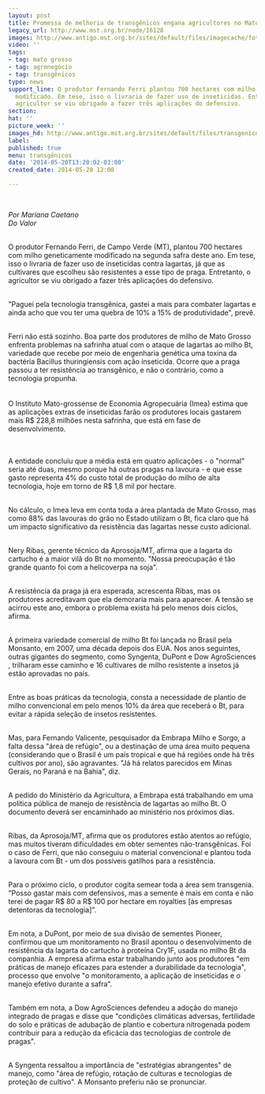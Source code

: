 ```yaml
---
layout: post
title: Promessa de melhoria de transgênicos engana agricultores no Mato Grosso
legacy_url: http://www.mst.org.br/node/16128
images: http://www.antigo.mst.org.br/sites/default/files/imagecache/foto_destaque/transgenico_duvida!!.jpg
video: ''
tags:
- tag: mato grosso
- tag: agronegócio
- tag: transgênicos
type: news
support_line: O produtor Fernando Ferri plantou 700 hectares com milho geneticamente
  modificado. Em tese, isso o livraria de fazer uso de inseticidas. Entretanto, o
  agricultor se viu obrigado a fazer três aplicações do defensivo.
section: 
hat: ''
picture_week: ''
images_hd: http://www.antigo.mst.org.br/sites/default/files/transgenico_duvida!!.jpg
label: 
published: true
menu: transgênicos
date: '2014-05-20T13:20:02-03:00'
created_date: 2014-05-20 12:00

---
```

<p>&nbsp;</p><p><span style="font-style: italic;">Por Mariana Caetano</span><br style="font-style: italic;"><span style="font-style: italic;">Do Valor<br><br type="_moz"></span></p><p>O produtor Fernando Ferri, de Campo Verde (MT), plantou 700 hectares com milho geneticamente modificado na segunda safra deste ano. Em tese, isso o livraria de fazer uso de inseticidas contra lagartas, já que as cultivares que escolheu são resistentes a esse tipo de praga. Entretanto, o agricultor se viu obrigado a fazer três aplicações do defensivo.</p><p><br>"Paguei pela tecnologia transgênica, gastei a mais para combater lagartas e ainda acho que vou ter uma quebra de 10% a 15% de produtividade", prevê.</p><div><br>Ferri não está sozinho. Boa parte dos produtores de milho de Mato Grosso enfrenta problemas na safrinha atual com o ataque de lagartas ao milho Bt, variedade que recebe por meio de engenharia genética uma toxina da bactéria Bacillus thuringiensis com ação inseticida. Ocorre que a praga passou a ter resistência ao transgênico, e não o contrário, como a tecnologia propunha.</div><div>&nbsp;</div><div><br>O Instituto Mato-grossense de Economia Agropecuária (Imea) estima que as aplicações extras de inseticidas farão os produtores locais gastarem mais R$ 228,8 milhões nesta safrinha, que está em fase de desenvolvimento.</div><p><br><br>A entidade concluiu que a média está em quatro aplicações - o "normal" seria até duas, mesmo porque há outras pragas na lavoura - e que esse gasto representa 4% do custo total de produção do milho de alta tecnologia, hoje em torno de R$ 1,8 mil por hectare.</p><p><br>No cálculo, o Imea leva em conta toda a área plantada de Mato Grosso, mas como 88% das lavouras do grão no Estado utilizam o Bt, fica claro que há um impacto significativo da resistência das lagartas nesse custo adicional.</p><p><br>Nery Ribas, gerente técnico da Aprosoja/MT, afirma que a lagarta do cartucho é a maior vilã do Bt no momento. "Nossa preocupação é tão grande quanto foi com a helicoverpa na soja".</p><p><br>A resistência da praga já era esperada, acrescenta Ribas, mas os produtores acreditavam que ela demoraria mais para aparecer. A tensão se acirrou este ano, embora o problema exista há pelo menos dois ciclos, afirma.</p><p><br>A primeira variedade comercial de milho Bt foi lançada no Brasil pela Monsanto, em 2007, uma década depois dos EUA. Nos anos seguintes, outras gigantes do segmento, como Syngenta, DuPont e Dow AgroSciences , trilharam esse caminho e 16 cultivares de milho resistente a insetos já estão aprovadas no país.</p><p><br>Entre as boas práticas da tecnologia, consta a necessidade de plantio de milho convencional em pelo menos 10% da área que receberá o Bt, para evitar a rápida seleção de insetos resistentes.</p><p><br>Mas, para Fernando Valicente, pesquisador da Embrapa Milho e Sorgo, a falta dessa "área de refúgio", ou a destinação de uma área muito pequena (considerando que o Brasil é um país tropical e que há regiões onde há três cultivos por ano), são agravantes. "Já há relatos parecidos em Minas Gerais, no Paraná e na Bahia", diz.</p><p><br>A pedido do Ministério da Agricultura, a Embrapa está trabalhando em uma política pública de manejo de resistência de lagartas ao milho Bt. O documento deverá ser encaminhado ao ministério nos próximos dias.</p><p><br>Ribas, da Aprosoja/MT, afirma que os produtores estão atentos ao refúgio, mas muitos tiveram dificuldades em obter sementes não-transgênicas. Foi o caso de Ferri, que não conseguiu o material convencional e plantou toda a lavoura com Bt - um dos possíveis gatilhos para a resistência.</p><p><br>Para o próximo ciclo, o produtor cogita semear toda a área sem transgenia. "Posso gastar mais com defensivos, mas a semente é mais em conta e não terei de pagar R$ 80 a R$ 100 por hectare em royalties [às empresas detentoras da tecnologia]".</p><p><br>Em nota, a DuPont, por meio de sua divisão de sementes Pioneer, confirmou que um monitoramento no Brasil apontou o desenvolvimento de resistência da lagarta do cartucho à proteína Cry1F, usada no milho Bt da companhia. A empresa afirma estar trabalhando junto aos produtores "em práticas de manejo eficazes para estender a durabilidade da tecnologia", processo que envolve "o monitoramento, a aplicação de inseticidas e o manejo efetivo durante a safra".</p><p><br>Também em nota, a Dow AgroSciences defendeu a adoção do manejo integrado de pragas e disse que "condições climáticas adversas, fertilidade do solo e práticas de adubação de plantio e cobertura nitrogenada podem contribuir para a redução da eficácia das tecnologias de controle de pragas".</p><p><br>A Syngenta ressaltou a importância de "estratégias abrangentes" de manejo, como "área de refúgio, rotação de culturas e tecnologias de proteção de cultivo". A Monsanto preferiu não se pronunciar.</p><p>&nbsp;</p>
